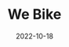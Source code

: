 ---
title: We Bike
date: 2022-10-18
taxonomy: UX.UI DESIGN
slug: we_bike
dividerDate: ....................
dividerTaxonomy: ...............
thumbnail: we_bike/thumbnail_we_bike.png
coverImage: we_bike/thumbnail_detail.svg


problematic: "This project was a refont exercise on the V3 app : the bike share service of Bordeaux. The app is deserted, when the number of bike users is rising... WHY ? Wireframe, high fidelity mockup & prototype"


content:
  titleSection:
  - taxonomy: UX.UI DESIGN
  - people: 5
  - duration: 2
  thinkingSection:
    pains:
      - Very little visibility of the app, very tricky user experience
      - Electrical bikes unusable because never explained
      - Rigid and tedious reservation process
      - A lot of bad experiences with bikes
    solutions:
      - Creation of a new user flow 
      - A 'How to use' page for regular and electrical bike
      - Add a feature to reserve for multiple people and from your phone
      - Add a rating system for the bikes
  processSection:
    - percent:
      - top:
        - icon: icon-20-percent.svg
        - text: "The first step was to benchmark and conduct user needs interviews to define our objectives."
      - img: we_bike/step_1.png
    - percent:
      - top:
        - icon: icon-50-percent.svg
        - text: "We then started wireframing and testing the new user flow, with 2 different scenarios, in order to validate it."
      - img: we_bike/wireframe.jpg
    - percent:
      - top:
        - icon: icon-80-percent.svg 
        - text: "We defined a design chart and started high-fid designs and encountered some challenges with the pin system that was a bit complex or the itinerary flow."
      - img: we_bike/charte.jpg
    - percent:
      - top:
        - icon: icon-100-percent.svg 
        - text: "Final user tests with a fully prototyped product"
      - img: we_bike/user_test.jpg
  gallerySection:
    logo:
      - we_bike/asset_7.svg
      - we_bike/asset_3.svg
      - we_bike/asset_4.svg
      - we_bike/asset_5.svg
      - we_bike/asset_6.svg
    screenCenter: 
      - we_bike/asset_1.jpg
      - we_bike/asset_2.png
    screenRight:
      - we_bike/asset_3.png
      - we_bike/asset_4.png
      - we_bike/asset_5.png
      - we_bike/asset_6.png
    assets:

  learningSection:
        - Building the design of an app taking user needs and feedbacks first throughout the project
        - Prototyping and testing the app from the start
        - Creating testing & interview protocols with different interviewing methodology (guerilla, one-on-one...)
        - Analyse user feedback to implement new features while the project is advancing

nextProject: caravage/
nextProjectName: Caravage
nextProjectthumbnail: caravage/next_image.svg

footer_version: sticky
---